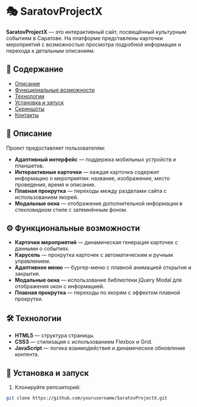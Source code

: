 # 🎭 SaratovProjectX

**SaratovProjectX** — это интерактивный сайт, посвящённый культурным событиям в Саратове. На платформе представлены карточки мероприятий с возможностью просмотра подробной информации и перехода к детальным описаниям.

## 📌 Содержание

- [Описание](#описание)
- [Функциональные возможности](#функциональные-возможности)
- [Технологии](#технологии)
- [Установка и запуск](#установка-и-запуск)
- [Скриншоты](#скриншоты)
- [Контакты](#контакты)

## 📝 Описание

Проект предоставляет пользователям:

- **Адаптивный интерфейс** — поддержка мобильных устройств и планшетов.
- **Интерактивные карточки** — каждая карточка содержит информацию о мероприятии: название, изображение, место проведения, время и описание.
- **Плавная прокрутка** — переходы между разделами сайта с использованием якорей.
- **Модальные окна** — отображение дополнительной информации в стекловидном стиле с затемнённым фоном.

## ⚙️ Функциональные возможности

- **Карточки мероприятий** — динамическая генерация карточек с данными о событиях.
- **Карусель** — прокрутка карточек с автоматическим и ручным управлением.
- **Адаптивное меню** — бургер-меню с плавной анимацией открытия и закрытия.
- **Модальные окна** — использование библиотеки jQuery Modal для отображения окон с информацией.
- **Плавная прокрутка** — переходы по якорям с эффектом плавной прокрутки.

## 🛠️ Технологии

- **HTML5** — структура страницы.
- **CSS3** — стилизация с использованием Flexbox и Grid.
- **JavaScript** — логика взаимодействия и динамическое обновление контента.

## 🚀 Установка и запуск

1. Клонируйте репозиторий:

```bash
git clone https://github.com/yourusername/SaratovProjectX.git
